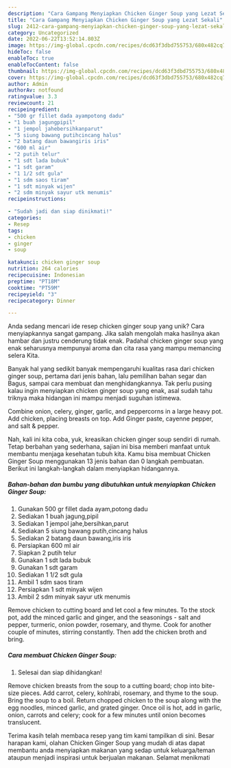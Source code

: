 ```yaml
---
description: "Cara Gampang Menyiapkan Chicken Ginger Soup yang Lezat Sekali"
title: "Cara Gampang Menyiapkan Chicken Ginger Soup yang Lezat Sekali"
slug: 2412-cara-gampang-menyiapkan-chicken-ginger-soup-yang-lezat-sekali
category: Uncategorized
date: 2022-06-22T13:52:14.803Z
image: https://img-global.cpcdn.com/recipes/dcd63f3dbd755753/680x482cq70/chicken-ginger-soup-foto-resep-utama.jpg
hideToc: false
enableToc: true
enableTocContent: false
thumbnail: https://img-global.cpcdn.com/recipes/dcd63f3dbd755753/680x482cq70/chicken-ginger-soup-foto-resep-utama.jpg
cover: https://img-global.cpcdn.com/recipes/dcd63f3dbd755753/680x482cq70/chicken-ginger-soup-foto-resep-utama.jpg
author: Admin
authorAv: notfound
ratingvalue: 3.3
reviewcount: 21
recipeingredient:
- "500 gr fillet dada ayampotong dadu"
- "1 buah jagungpipil"
- "1 jempol jahebersihkanparut"
- "5 siung bawang putihcincang halus"
- "2 batang daun bawangiris iris"
- "600 ml air"
- "2 putih telur"
- "1 sdt lada bubuk"
- "1 sdt garam"
- "1 1/2 sdt gula"
- "1 sdm saos tiram"
- "1 sdt minyak wijen"
- "2 sdm minyak sayur utk menumis"
recipeinstructions:

- "Sudah jadi dan siap dinikmati!"
categories:
- Resep
tags:
- chicken
- ginger
- soup

katakunci: chicken ginger soup 
nutrition: 264 calories
recipecuisine: Indonesian
preptime: "PT18M"
cooktime: "PT59M"
recipeyield: "3"
recipecategory: Dinner

---
```





Anda sedang mencari ide resep chicken ginger soup yang unik? Cara menyiapkannya sangat gampang. Jika salah mengolah maka hasilnya akan hambar dan justru cenderung tidak enak. Padahal chicken ginger soup yang enak seharusnya mempunyai aroma dan cita rasa yang mampu memancing selera Kita.





Banyak hal yang sedikit banyak mempengaruhi kualitas rasa dari chicken ginger soup, pertama dari jenis bahan, lalu pemilihan bahan segar dan Bagus, sampai cara membuat dan menghidangkannya. Tak perlu pusing kalau ingin menyiapkan chicken ginger soup yang enak,      asal sudah tahu triknya maka hidangan ini mampu menjadi suguhan istimewa.














Combine onion, celery, ginger, garlic, and peppercorns in a large heavy pot. Add chicken, placing breasts on top. Add Ginger paste, cayenne pepper, and salt &amp; pepper.






Nah, kali ini kita coba, yuk, kreasikan chicken ginger soup sendiri di rumah. Tetap berbahan yang sederhana, sajian ini bisa memberi manfaat untuk membantu menjaga kesehatan tubuh kita. Kamu bisa membuat Chicken Ginger Soup menggunakan 13 jenis bahan dan 0 langkah pembuatan. Berikut ini langkah-langkah dalam menyiapkan hidangannya.

<!--inarticleads1-->

##### Bahan-bahan dan bumbu yang dibutuhkan untuk menyiapkan Chicken Ginger Soup:

1. Gunakan 500 gr fillet dada ayam,potong dadu
1. Sediakan 1 buah jagung,pipil
1. Sediakan 1 jempol jahe,bersihkan,parut
1. Sediakan 5 siung bawang putih,cincang halus
1. Sediakan 2 batang daun bawang,iris iris
1. Persiapkan 600 ml air
1. Siapkan 2 putih telur
1. Gunakan 1 sdt lada bubuk
1. Gunakan 1 sdt garam
1. Sediakan 1 1/2 sdt gula
1. Ambil 1 sdm saos tiram
1. Persiapkan 1 sdt minyak wijen
1. Ambil 2 sdm minyak sayur utk menumis


Remove chicken to cutting board and let cool a few minutes. To the stock pot, add the minced garlic and ginger, and the seasonings - salt and pepper, turmeric, onion powder, rosemary, and thyme. Cook for another couple of minutes, stirring constantly. Then add the chicken broth and bring. 

<!--inarticleads2-->

##### Cara membuat Chicken Ginger Soup:


1. Selesai dan siap dihidangkan!

Remove chicken breasts from the soup to a cutting board; chop into bite-size pieces. Add carrot, celery, kohlrabi, rosemary, and thyme to the soup. Bring the soup to a boil. Return chopped chicken to the soup along with the egg noodles, minced garlic, and grated ginger. Once oil is hot, add in garlic, onion, carrots and celery; cook for a few minutes until onion becomes translucent. 

Terima kasih telah membaca resep yang tim kami tampilkan di sini. Besar harapan kami, olahan Chicken Ginger Soup yang mudah di atas dapat membantu anda menyiapkan makanan yang sedap untuk keluarga/teman ataupun menjadi inspirasi untuk berjualan makanan. Selamat menikmati
